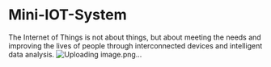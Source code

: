 # Mini-IOT-System
The Internet of Things is not about things, but about meeting the needs and improving the lives of people through interconnected devices and intelligent data analysis.
![Uploading image.png…]()

